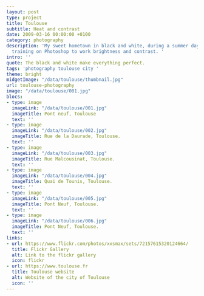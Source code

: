 ```yaml
---
layout: post
type: project
title: Toulouse
subtitle: Heat and contrast
date: 2009-03-16 00:00:00 +0100
category: photography
description: 'My sweet hometown in black and white, during a summer day. A good
  training on Photoshop to work brightness and contrast. '
intro: ''
quote: The black and white make everything perfect.
tags: 'photography toulouse city '
theme: bright
midgetImage: "/data/toulouse/thumbnail.jpg"
url: toulouse-photography
image: "/data/toulouse/001.jpg"
blocs:
- type: image
  imageLink: "/data/toulouse/001.jpg"
  imageTitle: Pont neuf, Toulouse
  text: ''
- type: image
  imageLink: "/data/toulouse/002.jpg"
  imageTitle: Rue de la Daurade, Toulouse.
  text: ''
- type: image
  imageLink: "/data/toulouse/003.jpg"
  imageTitle: Rue Malcousinat, Toulouse.
  text: ''
- type: image
  imageLink: "/data/toulouse/004.jpg"
  imageTitle: Quai de Tounis, Toulouse.
  text: ''
- type: image
  imageLink: "/data/toulouse/005.jpg"
  imageTitle: Pont Neuf, Toulouse.
  text: ''
- type: image
  imageLink: "/data/toulouse/006.jpg"
  imageTitle: Pont Neuf, Toulouse.
  text: ''
links:
- url: https://www.flickr.com/photos/xxsmax/sets/72157615320124664/
  title: Flickr Gallery
  alt: Link to the flickr gallery
  icon: flickr
- url: https://www.toulouse.fr
  title: Toulouse website
  alt: Website of the city of Toulouse
  icon: ''
---
```

